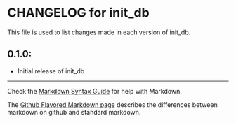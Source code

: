 # CHANGELOG for init_db

This file is used to list changes made in each version of init_db.

## 0.1.0:

* Initial release of init_db

- - -
Check the [Markdown Syntax Guide](http://daringfireball.net/projects/markdown/syntax) for help with Markdown.

The [Github Flavored Markdown page](http://github.github.com/github-flavored-markdown/) describes the differences between markdown on github and standard markdown.
